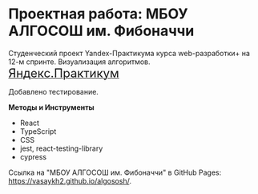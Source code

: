 # Проектная работа: МБОУ АЛГОСОШ им. Фибоначчи

Студенческий проект Yandex-Практикума курса web-разработки+ на 12-м спринте. Визуализация алгоритмов.
<a  href="https://practicum.yandex.ru/learn/web-plus/courses/429f9fe8-3ca9-4a68-8c93-a25a550591e8/sprints/127473/topics/4363ae5f-2d7d-4931-bc29-a5a15d997a60/lessons/7cb91633-ae85-4937-8545-36c26b4ef5b5/"  target="_blank"> <font size="5"> Яндекс.Практикум</font> </a>

Добавлено тестирование.

**Методы и Инструменты**

- React
- TypeScript
- CSS
- jest, react-testing-library
- cypress

Ссылка на "МБОУ АЛГОСОШ им. Фибоначчи" в GitHub Pages: https://vasaykh2.github.io/algososh/.
